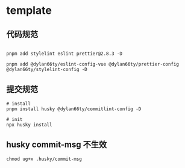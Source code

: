 # template

## 代码规范
```shell

pnpm add stylelint eslint prettier@2.8.3 -D

pnpm add @dylan66ty/eslint-config-vue @dylan66ty/prettier-config @dylan66ty/stylelint-config -D

```

## 提交规范
```shell
# install
pnpm install husky @dylan66ty/commitlint-config -D

# init 
npx husky install 
```

## husky commit-msg 不生效
```shell
chmod ug+x .husky/commit-msg 
```
